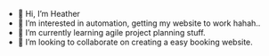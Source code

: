 - 👋 Hi, I’m Heather
- 👀 I’m interested in automation, getting my website to work hahah..
- 🌱 I’m currently learning agile project planning stuff.
- 💞️ I’m looking to collaborate on creating a easy booking website.

<!---
elliottenter/elliottenter is a ✨ special ✨ repository because its `README.md` (this file) appears on your GitHub profile.
You can click the Preview link to take a look at your changes.
--->
